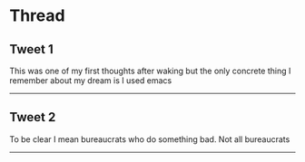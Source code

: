 # Thread

## Tweet 1

This was one of my first thoughts after waking but the only concrete thing I remember about my dream is I used emacs

---

## Tweet 2

To be clear I mean bureaucrats who do something bad. Not all bureaucrats

---


